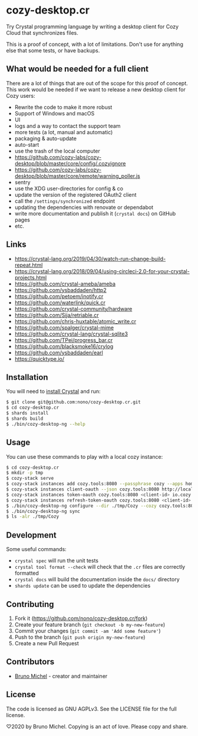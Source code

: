 # cozy-desktop.cr

Try Crystal programming language by writing a desktop client for Cozy Cloud
that synchronizes files.

This is a proof of concept, with a lot of limitations. Don't use for anything
else that some tests, or have backups.

## What would be needed for a full client

There are a lot of things that are out of the scope for this proof of concept.
This work would be needed if we want to release a new desktop client for Cozy
users:

- Rewrite the code to make it more robust
- Support of Windows and macOS
- UI
- logs and a way to contact the support team
- more tests (a lot, manual and automatic)
- packaging & auto-update
- auto-start
- use the trash of the local computer
- https://github.com/cozy-labs/cozy-desktop/blob/master/core/config/.cozyignore
- https://github.com/cozy-labs/cozy-desktop/blob/master/core/remote/warning_poller.js
- sentry
- use the XDG user-directories for config & co
- update the version of the registered OAuth2 client
- call the `/settings/synchronized` endpoint
- updating the dependencies with renovate or dependabot
- write more documentation and publish it (`crystal docs`) on GitHub pages
- etc.

## Links

* https://crystal-lang.org/2019/04/30/watch-run-change-build-repeat.html
* https://crystal-lang.org/2018/09/04/using-circleci-2.0-for-your-crystal-projects.html
* https://github.com/crystal-ameba/ameba
* https://github.com/ysbaddaden/http2
* https://github.com/petoem/inotify.cr
* https://github.com/waterlink/quick.cr
* https://github.com/crystal-community/hardware
* https://github.com/Sija/retriable.cr
* https://github.com/chris-huxtable/atomic_write.cr
* https://github.com/spalger/crystal-mime
* https://github.com/crystal-lang/crystal-sqlite3
* https://github.com/TPei/progress_bar.cr
* https://github.com/blacksmoke16/crylog
* https://github.com/ysbaddaden/earl
* https://quicktype.io/

## Installation

You will need to [install Crystal](https://crystal-lang.org/install/) and run:

```sh
$ git clone git@github.com:nono/cozy-desktop.cr.git
$ cd cozy-desktop.cr
$ shards install
$ shards build
$ ./bin/cozy-desktop-ng --help
```

## Usage

You can use these commands to play with a local cozy instance:

```sh
$ cd cozy-desktop.cr
$ mkdir -p tmp
$ cozy-stack serve
$ cozy-stack instances add cozy.tools:8080 --passphrase cozy --apps home,store,drive,settings --email foo@cozy.tools --public-name Foo
$ cozy-stack instances client-oauth --json cozy.tools:8080 http://localhost:1234/ 'Cozy Fuse' github.com/nono/cozy-fuse
$ cozy-stack instances token-oauth cozy.tools:8080 <client-id> io.cozy.files
$ cozy-stack instances refresh-token-oauth cozy.tools:8080 <client-id> io.cozy.files
$ ./bin/cozy-desktop-ng configure --dir ./tmp/Cozy --cozy cozy.tools:8080 --token <token>
$ ./bin/cozy-desktop-ng sync
$ ls -alr ./tmp/Cozy
```

## Development

Some useful commands:

- `crystal spec` will run the unit tests
- `crystal tool format --check` will check that the `.cr` files are correctly
  formatted
- `crystal docs` will build the documentation inside the `docs/` directory
- `shards update` can be used to update the dependencies

## Contributing

1. Fork it (<https://github.com/nono/cozy-desktop.cr/fork>)
2. Create your feature branch (`git checkout -b my-new-feature`)
3. Commit your changes (`git commit -am 'Add some feature'`)
4. Push to the branch (`git push origin my-new-feature`)
5. Create a new Pull Request

## Contributors

- [Bruno Michel](https://github.com/nono) - creator and maintainer

## License

The code is licensed as GNU AGPLv3. See the LICENSE file for the full license.

♡2020 by Bruno Michel. Copying is an act of love. Please copy and share.
